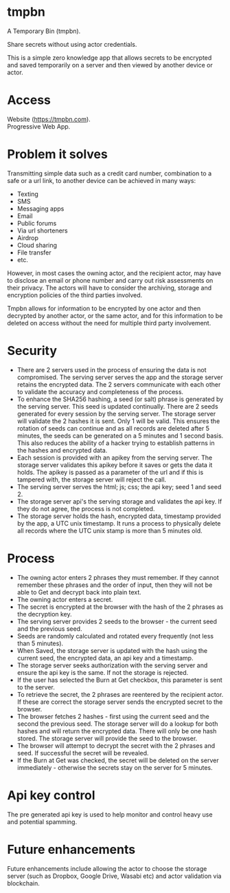# tmpbn
A Temporary Bin (tmpbn).  

Share secrets without using actor credentials.

This is a simple zero knowledge app that allows secrets to be encrypted and saved temporarily on a server and then viewed by another device or actor.  

Access
======
Website (https://tmpbn.com).  
Progressive Web App.  


Problem it solves
=================
Transmitting simple data such as a credit card number, combination to a safe or a url link, to another device can be achieved in many ways:

- Texting
- SMS
- Messaging apps
- Email
- Public forums
- Via url shorteners
- Airdrop
- Cloud sharing
- File transfer
- etc.

However, in most cases the owning actor, and the recipient actor, may have to disclose an email or phone number and carry out risk assessments on their privacy. The actors will have to consider the archiving, storage and encryption policies of the third parties involved.

Tmpbn allows for information to be encrypted by one actor and then decrypted by another actor, or the same actor, and for this information to be deleted on access without the need for multiple third party involvement.

Security
========
- There are 2 servers used in the process of ensuring the data is not compromised. The serving server serves the app and the storage server retains the encrypted data. The 2 servers communicate with each other to validate the accuracy and completeness of the process.
- To enhance the SHA256 hashing, a seed (or salt) phrase is generated by the serving server. This seed is updated continually.
There are 2 seeds generated for every session by the serving server. The storage server will validate the 2 hashes it is sent. Only 1 will be valid. This ensures the rotation of seeds can continue and as all records are deleted after 5 minutes, the seeds can be generated on a 5 minutes and 1 second basis. This also reduces the ability of a hacker trying to establish patterns in the hashes and encrypted data.
- Each session is provided with an apikey from the serving server. The storage server validates this apikey before it saves or gets the data it holds. The apikey is passed as a parameter of the url and if this is tampered with, the storage server will reject the call. 
- The serving server serves the html; js; css; the api key; seed 1 and seed 2.
- The storage server api's the serving storage and validates the api key. If they do not agree, the process is not completed.
- The storage server holds the hash, encrypted data, timestamp provided by the app, a UTC unix timestamp. It runs a process to physically delete all records where the UTC unix stamp is more than 5 minutes old.

Process
=======
- The owning actor enters 2 phrases they must remember. If they cannot remember these phrases and the order of input, then they will not be able to Get and decrypt back into plain text.  
- The owning actor enters a secret.  
- The secret is encrypted at the browser with the hash of the 2 phrases as the decryption key.  
- The serving server provides 2 seeds to the browser - the current seed and the previous seed.
- Seeds are randomly calculated and rotated every frequently (not less than 5 minutes).  
- When Saved, the storage server is updated with the hash using the current seed, the encrypted data, an api key and a timestamp.
- The storage server seeks authorization with the serving server and ensure the api key is the same. If not the storage is rejected.
- If the user has selected the Burn at Get checkbox, this parameter is sent to the server.  
- To retrieve the secret, the 2 phrases are reentered by the recipient actor. If these are correct the storage server sends the encrypted secret to the browser.  
- The browser fetches 2 hashes - first using the current seed and the second the previous seed. The storage server will do a lookup for both hashes and will return the encrypted data.  There will only be one hash stored. The storage server will provide the seed to the browser.
- The browser will attempt to decrypt the secret with the 2 phrases and seed. If successful the secret will be revealed.  
- If the Burn at Get was checked, the secret will be deleted on the server immediately - otherwise the secrets stay on the server for 5 minutes.


Api key control
===============
The pre generated api key is used to help monitor and control heavy use and potential spamming.  

Future enhancements
===================
Future enhancements include allowing the actor to choose the storage server (such as Dropbox, Google Drive, Wasabi etc) and actor validation via blockchain.
